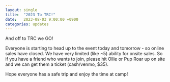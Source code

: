 ```yaml
---
layout: single
title:  "2023 To TRC!"
date:   2023-08-03 9:00:00 +0900
categories: updates
---
```

And off to TRC we GO!

Everyone is starting to head up to the event today and tomorrow - so online sales have closed. We have very limited (like ~5) ability for onsite sales. So if you have a friend who wants to join, please hit Ollie or Pup Roar up on site and we can get them a ticket (cash/venmo, $35).

Hope everyone has a safe trip and enjoy the time at camp!

